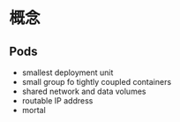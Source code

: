 # 概念

## Pods

* smallest deployment unit
* small group fo tightly coupled containers
* shared network and data volumes 
* routable IP address
* mortal
